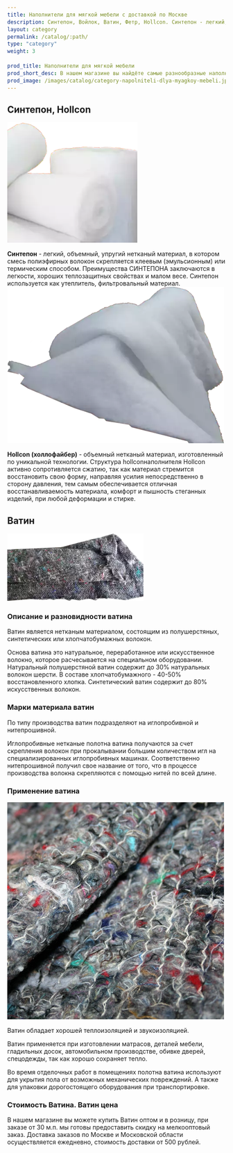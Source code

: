```yaml
---
title: Наполнители для мягкой мебели с доставкой по Москве
description: Синтепон, Войлок, Ватин, Фетр, Hollcon. Синтепон - легкий, объемный, упругий нетканый материал, в котором смесь полиэфирных волокон скрепляется клеевым (эмульсионным) или термическим способом.
layout: category
permalink: /catalog/:path/
type: "category"
weight: 3

prod_title: Наполнители для мягкой мебели
prod_short_desc: В нашем магазине вы найдёте самые разнообразные наполнители для мягкой мебели самого высокого качесва, такие как синтепон, ватин, холлофайбер и другие. Всё для того, чтобы сделать вашу мебель мягкой и удобной.
prod_image: /images/catalog/category-napolniteli-dlya-myagkoy-mebeli.jpg
---
```


## Синтепон, Hollcon
<img class="image right" src="/images/catalog/sintepon_2.png"/>

**Синтепон** - легкий, объемный, упругий нетканый материал, в котором смесь полиэфирных волокон скрепляется клеевым (эмульсионным) или термическим способом. Преимущества СИНТЕПОНА заключаются в легкости, хороших теплозащитных свойствах и малом весе. Синтепон используется как утеплитель, фильтровальный материал.
<img class="image left" src="/images/catalog/hollcon.png"/>

**Hollcon (холлофайбер)** - объемный нетканый материал, изготовленный по уникальной технологии. Структура hollconнаполнителя Hollcon активно сопротивляется сжатию, так как материал стремится восстановить свою форму, направляя усилия непосредственно в сторону давления, тем самым обеспечивается отличная восстанавливаемость материала, комфорт и пышность стеганных изделий, при любой деформации и стирке.

## Ватин
<img class="image right" src="/images/catalog/vatin_foto.png"/>

### Описание и разновидности ватина

Ватин является нетканым материалом, состоящим из полушерстяных, синтетических или хлопчатобумажных волокон.

Основа ватина это натуральное, переработанное или искусственное волокно, которое расчесывается на специальном оборудовании. Натуральный полушерстяной ватин содержит до 30% натуральных волокон шерсти. В составе хлопчатобумажного  - 40-50% восстановленного хлопка. Синтетический ватин содержит до 80% искусственных волокон.

### Марки материала ватин

По типу производства ватин подразделяют на иглопробивной и нитепрошивной.

Иглопробивные нетканые полотна ватина получаются за счет скрепления волокон при прокалывании большим количеством игл на специализированных иглопробивных машинах. Соответственно нитепрошивной получил свое название от того, что в процессе производства волокна скрепляются с помощью нитей по всей длине.

### Применение ватина
<img class="image right" src="/images/catalog/vatin_foto.jpg"/>

Ватин обладает хорошей теплоизоляцией и звукоизоляцией.

Ватин применяется при изготовлении матрасов, деталей мебели, гладильных досок, автомобильном производстве, обивке дверей, спецодежды, так как хорошо сохраняет тепло.

Во время отделочных работ в помещениях полотна ватина используют для укрытия пола от возможных механических повреждений. А также для упаковки дорогостоящего оборудования при транспортировке.

### Стоимость Ватина. Ватин цена

В нашем магазине вы можете купить Ватин оптом и в розницу, при заказе от 30 м.п. мы готовы предоставить скидку на мелкооптовый заказ. Доставка заказов по Москве и Московской области осуществляется ежедневно, стоимость доставки от 500 рублей.